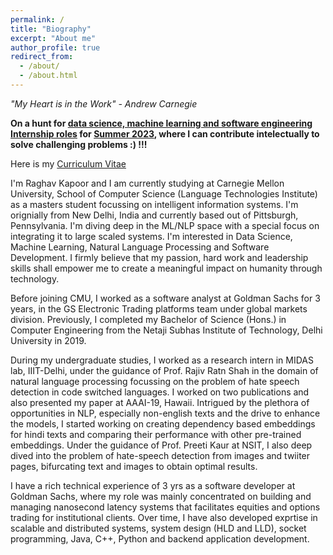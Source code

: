 ```yaml
---
permalink: /
title: "Biography"
excerpt: "About me"
author_profile: true
redirect_from: 
  - /about/
  - /about.html
---
```

<i>"My Heart is in the Work" - Andrew Carnegie</i>

<b>On a hunt for <u>data science, machine learning and software engineering Internship roles</u> for <u>Summer 2023</u>, where I can contribute intelectually to solve challenging problems :) !!!</b>

Here is my [Curriculum Vitae](https://raghav1606.github.io/files/resume.pdf)

I'm Raghav Kapoor and I am currently studying at Carnegie Mellon University, School of Computer Science (Language Technologies Institute) as a masters student focussing on intelligent information systems. I'm orignially from New Delhi, India and currently based out of Pittsburgh, Pennsylvania. I'm diving deep in the ML/NLP space with a special focus on integrating it to large scaled systems. I'm interested in Data Science, Machine Learning, Natural Language Processing and Software Development. I firmly believe that my passion, hard work and leadership skills shall empower me to create a meaningful impact on humanity through technology.

Before joining CMU, I worked as a software analyst at Goldman Sachs for 3 years, in the GS Electronic Trading platforms team under global markets division. Previously, I completed my Bachelor of Science (Hons.) in Computer Engineering from the Netaji Subhas Institute of Technology, Delhi University in 2019.

During my undergraduate studies, I worked as a research intern in MIDAS lab, IIIT-Delhi, under the guidance of Prof. Rajiv Ratn Shah in the domain of natural language processing focussing on the problem of hate speech detection in code switched languages. I worked on two publications and also presented my paper at AAAI-19, Hawaii. Intrigued  by the plethora of opportunities in NLP, especially non-english texts and the drive to enhance the models, I started working on creating dependency based embeddings for hindi texts and comparing their performance with other pre-trained embeddings. Under the guidance of Prof. Preeti Kaur at NSIT, I also deep dived into the problem of hate-speech detection from images and twiiter pages, bifurcating text and images to obtain optimal results.

I have a rich technical experience of 3 yrs as a software developer at Goldman Sachs, where my role was mainly concentrated on building and managing nanosecond latency systems that facilitates equities and options trading for institutional clients. Over time, I have also developed exprtise in scalable and distributed systems, system design (HLD and LLD), socket programming, Java, C++, Python and backend application development. 